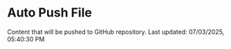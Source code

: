 # Auto Push File

Content that will be pushed to GitHub repository.
Last updated: 07/03/2025, 05:40:30 PM